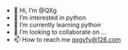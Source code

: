 - 👋 Hi, I’m @QXg
- 👀 I’m interested in python
- 🌱 I’m currently learning python
- 💞️ I’m looking to collaborate on ...
- 📫 How to reach me qxgyfy@126.com

<!---
XGQian/XGQian is a ✨ special ✨ repository because its `README.md` (this file) appears on your GitHub profile.
You can click the Preview link to take a look at your changes.
--->
